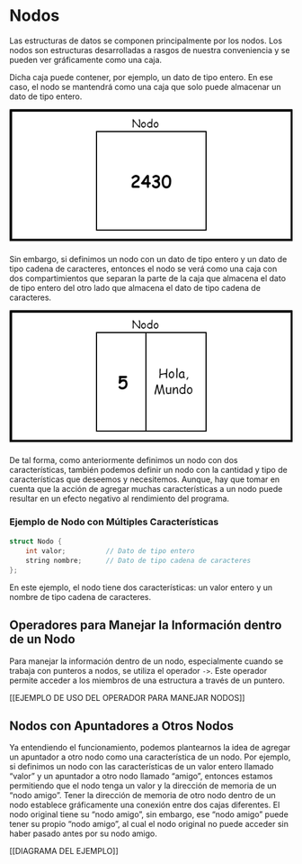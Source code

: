 # Nodos

Las estructuras de datos se componen principalmente por los nodos. Los nodos son estructuras desarrolladas a rasgos de nuestra conveniencia y se pueden ver gráficamente como una caja.

Dicha caja puede contener, por ejemplo, un dato de tipo entero. En ese caso, el nodo se mantendrá como una caja que solo puede almacenar un dato de tipo entero.

<div align="center">
    <img src="https://github.com/Badjavii/Documentacion-Algoritmos-y-ED/blob/main/Imagenes%20(Hacer%20caso%20omiso)/primer%20diagrama%20FINAL.drawio.png">
</div>

Sin embargo, si definimos un nodo con un dato de tipo entero y un dato de tipo cadena de caracteres, entonces el nodo se verá como una caja con dos compartimientos que separan la parte de la caja que almacena el dato de tipo entero del otro lado que almacena el dato de tipo cadena de caracteres.

<div align="center">
    <img src="https://github.com/Badjavii/Documentacion-Algoritmos-y-ED/blob/main/Imagenes%20(Hacer%20caso%20omiso)/segundo%20diagrama.png">
</div>

De tal forma, como anteriormente definimos un nodo con dos características, también podemos definir un nodo con la cantidad y tipo de características que deseemos y necesitemos. Aunque, hay que tomar en cuenta que la acción de agregar muchas características a un nodo puede resultar en un efecto negativo al rendimiento del programa.

### Ejemplo de Nodo con Múltiples Características

```cpp
struct Nodo {
    int valor;          // Dato de tipo entero
    string nombre;      // Dato de tipo cadena de caracteres
};
```

En este ejemplo, el nodo tiene dos características: un valor entero y un nombre de tipo cadena de caracteres.

## Operadores para Manejar la Información dentro de un Nodo

Para manejar la información dentro de un nodo, especialmente cuando se trabaja con punteros a nodos, se utiliza el operador `->`. Este operador permite acceder a los miembros de una estructura a través de un puntero.

[[EJEMPLO DE USO DEL OPERADOR PARA MANEJAR NODOS]]

## Nodos con Apuntadores a Otros Nodos

Ya entendiendo el funcionamiento, podemos plantearnos la idea de agregar un apuntador a otro nodo como una característica de un nodo. Por ejemplo, si definimos un nodo con las características de un valor entero llamado “valor” y un apuntador a otro nodo llamado “amigo”, entonces estamos permitiendo que el nodo tenga un valor y la dirección de memoria de un “nodo amigo”. Tener la dirección de memoria de otro nodo dentro de un nodo establece gráficamente una conexión entre dos cajas diferentes. El nodo original tiene su “nodo amigo”, sin embargo, ese “nodo amigo” puede tener su propio “nodo amigo”, al cual el nodo original no puede acceder sin haber pasado antes por su nodo amigo.

[[DIAGRAMA DEL EJEMPLO]]
